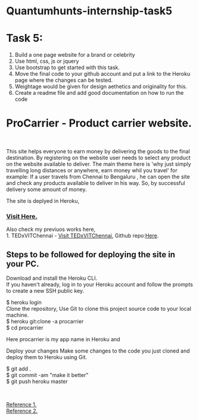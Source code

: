 # Quantumhunts-internship-task5
Task 5: 
======================= 
1. Build a one page website for a brand or celebrity 
2. Use html, css, js or jquery 
3. Use bootstrap to get started with this task. 
4. Move the final code to your github account and put a link to the Heroku page where the changes can be tested. 
5. Weightage would be given for design aethetics and originality for this. 
6. Create a readme file and add good documentation on how to run the code

<h1>ProCarrier - Product carrier website.</h1><br><p>This site helps everyone to earn money by delivering the goods to the final destination. By registering on the website user 
needs to select any product on the website available to deliver. The main theme here is 'why just simply travelling long distances or anywhere, earn money whil you travel'
for example: If a user travels from Chennai to Bengaluru , he can open the site and check any products available to deliver in his way. So, by successful delivery
some amount of money.</p>
<p>The site is deplyed in Heroku,</p><h3><a href="https://procarrier.herokuapp.com/" target="_blank">Visit Here.</a></h3>

<p>Also check my previuos works here,<br>
  1. TEDxVITChennai - <a href="http://tedxvitchennai.com/">Visit TEDxVITChennai</a>, Github repo:<a href="https://github.com/Pa1kcool/TEDxVITChennai">Here</a>.<br></p>
<h2>Steps to be followed for deploying the site in your PC.</h2>
<p>
Download and install the Heroku CLI.<br>
If you haven't already, log in to your Heroku account and follow the prompts to create a new SSH public key.<br>

$ heroku login
<br>Clone the repository, Use Git to clone this project source code to your local machine.
<br>
$ heroku git:clone -a procarrier <br>
$ cd procarrier <br>

  <p>Here procarrier is my app name in Heroku and </p>
Deploy your changes
Make some changes to the code you just cloned and deploy them to Heroku using Git.

$ git add . <br>
$ git commit -am "make it better" <br>
$ git push heroku master</p><br>

<a href="https://www.youtube.com/watch?v=aUW5GAFhu6s">Reference 1.</a><br>
<a href="https://www.youtube.com/watch?v=jni52Hp7Cug">Reference 2.</a>
